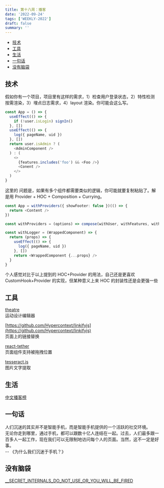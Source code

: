 ```yaml
---
title: 第十八周：播客
date: '2022-09-24'
tags: ['WEEKLY-2022']
draft: false
summary: ''
---
```


- [技术](#技术)
- [工具](#工具)
- [生活](#生活)
- [一句话](#一句话)
- [没有脑袋](#没有脑袋)

## 技术

假如你有一个项目，项目里有这样的需求，1）检查用户登录状态，2）特性检测按需渲染，3）埋点日志需求，4）layout 渲染。你可能会这么写。

```ts
const App = () => {
  useEffect(() => {
    if (!user.isLogin) signIn()
  }, [])
  useEffect(() => {
    log({ pageName, uid })
  }, [])
  return user.isAdmin ? (
    <AdminComponent />
  ) : (
    <>
      {features.includes('foo') && <Foo />}
      <Conent />
    </>
  )
}
```

这里的 问题是，如果有多个组件都需要类似的逻辑，你可能就要复制粘贴了。解是用 Provider + HOC + Composition + Currying。

```ts
const App = withProviders({ showFooter: false })(() => {
  return <Content />
})
```

```ts
const withProviders = (options) => compose(withUser, withFeatures, withLogger, withLayout(options))
```

```ts
const withLogger = (WrappedComponent) => {
  return (props) => {
    useEffect(() => {
      log({ pageName, uid })
    }, [])
    return <WrappedComponent {...props} />
  }
}
```

个人感觉对比于以上提到的 HOC+Provider 的用法，自己还是更喜欢 CustomHook+Provider 的实现，但某种意义上来 HOC 的封装性还是会更强一些

## 工具

[theatre](https://github.com/theatre-js/theatre)  
运动设计编辑器

[https://github.com/Hypercontext/linkifyjs](https://github.com/Hypercontext/linkifyjs)  
页面上的链接替换

[react-tether](https://github.com/danreeves/react-tether)  
页面组件支持被拖拽位置

[tesseract.js](https://github.com/naptha/tesseract.js#tesseractjs)  
图片文字提取

## 生活

[中文播客榜](https://xyzrank.com/#/)

## 一句话

人们沉迷的其实并不是智能手机，而是智能手机提供的一个活跃的社交环境。  
无论你走到哪里，通过手机，都可以跟数十亿人连结在一起。过去，人们最多跟一百多人一起工作，现在我们可以无限制地访问每个人的页面。当然，这不一定是好事。  
-- 《为什么我们沉迷于手机？》

## 没有脑袋

[ \_\_SECRET_INTERNALS_DO_NOT_USE_OR_YOU_WILL_BE_FIRED](https://github.com/reactjs/reactjs.org/issues/3896)
